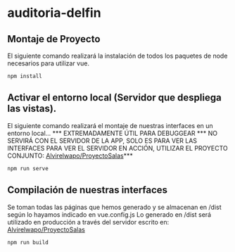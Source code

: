 # auditoria-delfin

## Montaje de Proyecto
El siguiente comando realizará la instalación de todos los paquetes de node necesarios para utilizar vue. 

```
npm install
```

## Activar el entorno local (Servidor que despliega las vistas).

El siguiente comando realizará el montaje de nuestras interfaces en un entorno local...
*** EXTREMADAMENTE ÚTIL PARA DEBUGGEAR *** 
NO SERVIRÁ CON EL SERVIDOR DE LA APP, SOLO ES PARA VER LAS INTERFACES
PARA VER EL SERVIDOR EN ACCIÓN, UTILIZAR EL PROYECTO CONJUNTO: [Alvirelwapo/ProyectoSalas](https://github.com/AlvirElWapo/Proyecto_Salas)***
```
npm run serve
```

## Compilación de nuestras interfaces
Se toman todas las páginas que hemos generado y se almacenan en /dist según lo hayamos indicado en vue.config.js
Lo generado en /dist será utilizado en producción a través del servidor escrito en: [Alvirelwapo/ProyectoSalas](https://github.com/AlvirElWapo/Proyecto_Salas) 
```
npm run build
```


